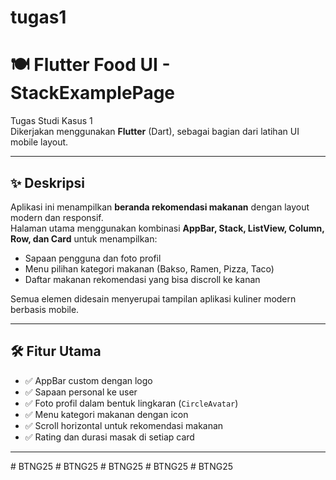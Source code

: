 # tugas1

# 🍽️ Flutter Food UI - StackExamplePage

Tugas Studi Kasus 1    
Dikerjakan menggunakan **Flutter** (Dart), sebagai bagian dari latihan UI mobile layout.

---

## ✨ Deskripsi

Aplikasi ini menampilkan **beranda rekomendasi makanan** dengan layout modern dan responsif.  
Halaman utama menggunakan kombinasi **AppBar, Stack, ListView, Column, Row, dan Card** untuk menampilkan:

- Sapaan pengguna dan foto profil
- Menu pilihan kategori makanan (Bakso, Ramen, Pizza, Taco)
- Daftar makanan rekomendasi yang bisa discroll ke kanan

Semua elemen didesain menyerupai tampilan aplikasi kuliner modern berbasis mobile.


---

## 🛠️ Fitur Utama

- ✅ AppBar custom dengan logo
- ✅ Sapaan personal ke user
- ✅ Foto profil dalam bentuk lingkaran (`CircleAvatar`)
- ✅ Menu kategori makanan dengan icon
- ✅ Scroll horizontal untuk rekomendasi makanan
- ✅ Rating dan durasi masak di setiap card

---
#   B T N G 2 5 
 
 #   B T N G 2 5 
 
 #   B T N G 2 5 
 
 #   B T N G 2 5 
 
 #   B T N G 2 5 
 
 
